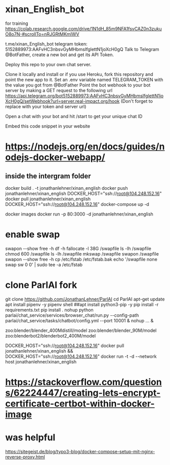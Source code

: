 # xinan_English_bot

for training https://colab.research.google.com/drive/1N1dH_85m9NFA1fsvCAZ0n3zukuO8o7N-#scrollTo=nRJGRtMKmIWV  

t.me/xinan_English_bot 
telegram token: 5152889973:AAFvHC3nbsvGyMHbmsIfglettN1joXcH0gQ
Talk to Telegram @BotFather, create a new bot and get its API Token.

Deploy this repo to your own chat server.

Clone it locally and install or if you use Heroku, fork this repository and point the new app to it.
Set an .env variable named TELEGRAM_TOKEN with the value you got from @BotFather
Point the bot webhook to your bot server by making a GET request to the following url 
https://api.telegram.org/bot5152889973:AAFvHC3nbsvGyMHbmsIfglettN1joXcH0gQ/setWebhook?url=server.real-impact.org/hook (Don't forget to replace with your token and server url)

Open a chat with your bot and hit /start to get your unique chat ID

Embed this code snippet in your website

<script> 
    window.intergramId = "Your unique chat ID"
    window.intergramServer = "Server url"
</script>
<script id="intergram" type="text/javascript" src="<Server url>/js/widget.js"></script>


# https://nodejs.org/en/docs/guides/nodejs-docker-webapp/
## inside the intergram folder
docker build . -t jonathanlehner/xinan_english
docker push jonathanlehner/xinan_english
DOCKER_HOST="ssh://root@104.248.152.16" docker pull jonathanlehner/xinan_english
DOCKER_HOST="ssh://root@104.248.152.16" docker-compose up -d

docker images
docker run -p 80:3000 -d jonathanlehner/xinan_english

# enable swap
swapon --show
free -h
df -h
fallocate -l 38G /swapfile
ls -lh /swapfile
chmod 600 /swapfile
ls -lh /swapfile
mkswap /swapfile
swapon /swapfile
swapon --show
free -h
cp /etc/fstab /etc/fstab.bak
echo '/swapfile none swap sw 0 0' | sudo tee -a /etc/fstab

# clone ParlAI fork
git clone https://github.com/JonathanLehner/ParlAI
cd ParlAI
apt-get update 
apt install pipenv -y
pipenv shell
##apt install python3-pip -y
pip install -r requirements.txt
pip install .
nohup python parlai/chat_service/services/browser_chat/run.py --config-path parlai/chat_service/tasks/chatbot/config.yml --port 10001 &
nohup ... &

zoo:blender/blender_400Mdistill/model
zoo:blender/blender_90M/model
zoo:blenderbot2/blenderbot2_400M/model




DOCKER_HOST="ssh://root@104.248.152.16" docker pull jonathanlehner/xinan_english && DOCKER_HOST="ssh://root@104.248.152.16" docker run -t -d --network host jonathanlehner/xinan_english

# https://stackoverflow.com/questions/62224447/creating-lets-encrypt-certificate-certbot-within-docker-image

# was helpful
https://sitegeist.de/blog/typo3-blog/docker-compose-setup-mit-nginx-reverse-proxy.html 
